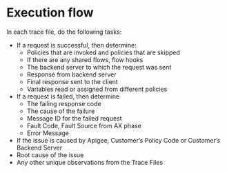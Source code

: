 # Execution flow

In each trace file, do the following tasks:
  - If a request is successful, then determine:
    - Policies that are invoked and policies that are skipped
    - If there are any shared flows, flow hooks
    - The backend server to which the request was sent
    - Response from backend server
    - Final response sent to the client
    - Variables read or assigned from different policies
  - If a request is failed, then determine
    - The failing response code
    - The cause of the failure
    - Message ID for the failed request
    - Fault Code, Fault Source from AX phase
    - Error Message
  - If the issue is caused by Apigee, Customer’s Policy Code or Customer’s Backend Server
  - Root cause of the issue
  - Any other unique observations from the Trace Files
